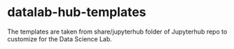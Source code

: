 # datalab-hub-templates

The templates are taken from share/jupyterhub folder of Jupyterhub repo to customize for the Data Science Lab.